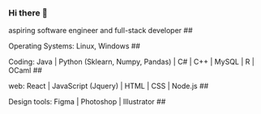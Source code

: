 ### Hi there 👋


aspiring software engineer and full-stack developer ## 

Operating Systems: Linux, Windows ## 

Coding: Java | Python (Sklearn, Numpy, Pandas) | C# | C++ | MySQL | R | OCaml ## 

web: React | JavaScript (Jquery) | HTML | CSS | Node.js ##

Design tools: Figma | Photoshop | Illustrator ##
